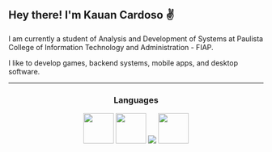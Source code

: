 ## Hey there! I'm Kauan Cardoso :v:

I am currently a student of Analysis and Development of Systems at Paulista College of Information Technology and Administration - FIAP.

I like to develop games, backend systems, mobile apps, and desktop software.

<hr/>

<div align = center>
<h3>Languages</h3>
  <img height="60px" src="https://cdn.jsdelivr.net/gh/devicons/devicon@latest/icons/csharp/csharp-original.svg" />
<!--   <img height="60px" src="https://cdn.jsdelivr.net/gh/devicons/devicon@latest/icons/rust/rust-original.svg" /> -->
  <img height="60px" src="https://cdn.jsdelivr.net/gh/devicons/devicon@latest/icons/kotlin/kotlin-original.svg" />
  <img src="https://cdn.jsdelivr.net/gh/devicons/devicon@latest/icons/jetpackcompose/jetpackcompose-original.svg" />       
  <img  height="60px" src="https://cdn.jsdelivr.net/gh/devicons/devicon@latest/icons/javascript/javascript-original.svg" />

</div>
